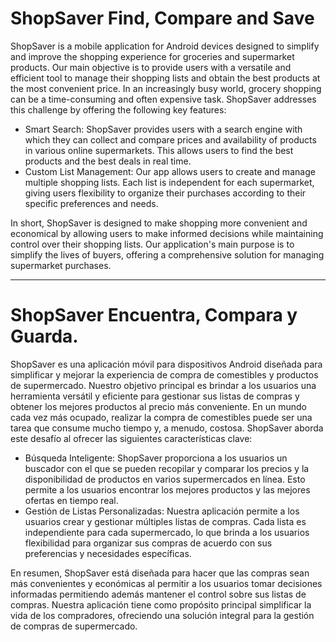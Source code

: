 # ShopSaver Find, Compare and Save

ShopSaver is a mobile application for Android devices designed to simplify and improve the shopping experience for groceries and supermarket products. 
Our main objective is to provide users with a versatile and efficient tool to manage their shopping lists and obtain the best products at the most convenient price.
In an increasingly busy world, grocery shopping can be a time-consuming and often expensive task. ShopSaver addresses this challenge by offering the following key features:
* Smart Search: ShopSaver provides users with a search engine with which they can collect and compare prices and availability of products in various online supermarkets. This allows users to find the best products and the best deals in real time.
* Custom List Management: Our app allows users to create and manage multiple shopping lists. Each list is independent for each supermarket, giving users flexibility to organize their purchases according to their specific preferences and needs.

In short, ShopSaver is designed to make shopping more convenient and economical by allowing users to make informed decisions while maintaining control over their shopping lists. Our application's main purpose is to simplify the lives of buyers, offering a comprehensive solution for managing supermarket purchases.

-----------------------------------------
# ShopSaver Encuentra, Compara y Guarda.

ShopSaver es una aplicación móvil para dispositivos Android diseñada para simplificar y mejorar la experiencia de compra de comestibles y productos de supermercado. 
Nuestro objetivo principal es brindar a los usuarios una herramienta versátil y eficiente para gestionar sus listas de compras y obtener los mejores productos al precio más conveniente.
En un mundo cada vez más ocupado, realizar la compra de comestibles puede ser una tarea que consume mucho tiempo y, a menudo, costosa. ShopSaver aborda este desafío al ofrecer las siguientes características clave:
* Búsqueda Inteligente: ShopSaver proporciona a los usuarios un buscador con el que se pueden recopilar y comparar los precios y la disponibilidad de productos en varios supermercados en línea. Esto permite a los usuarios encontrar los mejores productos y las mejores ofertas en tiempo real.
* Gestión de Listas Personalizadas: Nuestra aplicación permite a los usuarios crear y gestionar múltiples listas de compras. Cada lista es independiente para cada supermercado, lo que brinda a los usuarios flexibilidad para organizar sus compras de acuerdo con sus preferencias y necesidades específicas.

En resumen, ShopSaver está diseñada para hacer que las compras sean más convenientes y económicas al permitir a los usuarios tomar decisiones informadas permitiendo además mantener el control sobre sus listas de compras. Nuestra aplicación tiene como propósito principal simplificar la vida de los compradores, ofreciendo una solución integral para la gestión de compras de supermercado.

